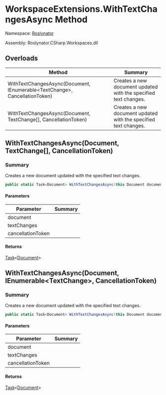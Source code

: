 # WorkspaceExtensions\.WithTextChangesAsync Method

Namespace: [Roslynator](../../README.md)

Assembly: Roslynator\.CSharp\.Workspaces\.dll

## Overloads

| Method | Summary |
| ------ | ------- |
| WithTextChangesAsync\(Document, IEnumerable\<TextChange>, CancellationToken\) | Creates a new document updated with the specified text changes\. |
| WithTextChangesAsync\(Document, TextChange\[\], CancellationToken\) | Creates a new document updated with the specified text changes\. |

## WithTextChangesAsync\(Document, TextChange\[\], CancellationToken\)

### Summary

Creates a new document updated with the specified text changes\.

```csharp
public static Task<Document> WithTextChangesAsync(this Document document, TextChange[] textChanges, CancellationToken cancellationToken = default(CancellationToken))
```

#### Parameters

| Parameter | Summary |
| --------- | ------- |
| document | |
| textChanges | |
| cancellationToken | |

#### Returns

[Task](https://docs.microsoft.com/en-us/dotnet/api/system.threading.tasks.task-1)\<[Document](https://docs.microsoft.com/en-us/dotnet/api/microsoft.codeanalysis.document)>


## WithTextChangesAsync\(Document, IEnumerable\<TextChange>, CancellationToken\)

### Summary

Creates a new document updated with the specified text changes\.

```csharp
public static Task<Document> WithTextChangesAsync(this Document document, IEnumerable<TextChange> textChanges, CancellationToken cancellationToken = default(CancellationToken))
```

#### Parameters

| Parameter | Summary |
| --------- | ------- |
| document | |
| textChanges | |
| cancellationToken | |

#### Returns

[Task](https://docs.microsoft.com/en-us/dotnet/api/system.threading.tasks.task-1)\<[Document](https://docs.microsoft.com/en-us/dotnet/api/microsoft.codeanalysis.document)>


